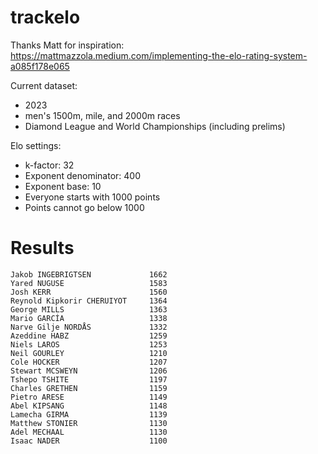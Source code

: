 # trackelo

Thanks Matt for inspiration: https://mattmazzola.medium.com/implementing-the-elo-rating-system-a085f178e065

Current dataset:
- 2023
- men's 1500m, mile, and 2000m races
- Diamond League and World Championships (including prelims)

Elo settings:
- k-factor: 32
- Exponent denominator: 400
- Exponent base: 10
- Everyone starts with 1000 points
- Points cannot go below 1000

# Results

```
Jakob INGEBRIGTSEN             1662
Yared NUGUSE                   1583
Josh KERR                      1560
Reynold Kipkorir CHERUIYOT     1364
George MILLS                   1363
Mario GARCÍA                   1338
Narve Gilje NORDÅS             1332
Azeddine HABZ                  1259
Niels LAROS                    1253
Neil GOURLEY                   1210
Cole HOCKER                    1207
Stewart MCSWEYN                1206
Tshepo TSHITE                  1197
Charles GRETHEN                1159
Pietro ARESE                   1149
Abel KIPSANG                   1148
Lamecha GIRMA                  1139
Matthew STONIER                1130
Adel MECHAAL                   1130
Isaac NADER                    1100
```
